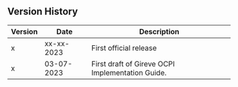 ## Version History


| Version   | Date       | Description                                    |
|-----------|------------|------------------------------------------------|
| x         | xx-xx-2023 | First official release | 
| x         | 03-07-2023 | First draft of Gireve OCPI Implementation Guide. |

